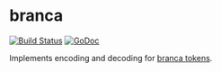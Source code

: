 # branca

[![Build Status](https://travis-ci.org/juranki/branca.svg?branch=master)](https://travis-ci.org/juranki/branca)
[![GoDoc](https://godoc.org/github.com/juranki/branca?status.svg)](https://godoc.org/github.com/juranki/branca)

Implements encoding and decoding for [branca tokens](https://github.com/tuupola/branca-spec).